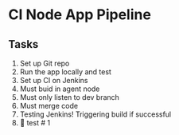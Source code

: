 # CI Node App Pipeline

## Tasks
1. Set up Git repo
2. Run the app locally and test
3. Set up CI on Jenkins
4. Must buid in agent node 
5. Must only listen to dev branch 
6. Must merge code 
7. Testing Jenkins! Triggering build if successful 
8. :taco: test # 1
